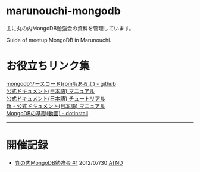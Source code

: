 marunouchi-mongodb
==================

主に丸の内MongoDB勉強会の資料を管理しています。

Guide of meetup MongoDB in Marunouchi.

# お役立ちリンク集
[mongodbソースコード(rpmもあるよ) - github](https://github.com/mongodb/mongo)  
[公式ドキュメント(日本語) マニュアル](http://www.mongodb.org/pages/viewpage.action?pageId=5079208)  
[公式ドキュメント(日本語) チュートリアル](http://www.mongodb.org/pages/viewpage.action?pageId=5079135)  
[新・公式ドキュメント(日本語) マニュアル](http://jp.docs.mongodb.org/manual/)  
[MongoDBの基礎(動画) - dotinstall](http://dotinstall.com/lessons/basic_mongodb)  

----
# 開催記録
* [丸の内MongoDB勉強会 #1](https://github.com/syokenz/marunouchi-mongodb/tree/master/20120730) 2012/07/30 [ATND](http://atnd.org/events/30595)


